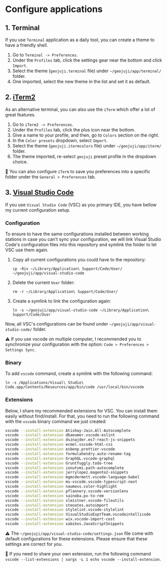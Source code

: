 # Configure applications

## 1. Terminal

If you use `Terminal` application as a daily tool, you can create a theme to have a friendly shell.

1. Go to `Terminal -> Preferences`.
1. Under the `Profiles` tab, click the settings gear near the bottom and click `Import`.
1. Select the theme (`geojuji.terminal` file) under `~/geojuji/app/terminal/` folder.
1. One imported, select the new theme in the list and set it as default.

## 2. [iTerm2](http://www.iterm2.com/index.html)

As an alternative terminal, you can also use the `iTerm` which offer a lot of great features.

1. Go to `iTerm2 -> Preferences`.
1. Under the `Profiles` tab, click the plus icon near the bottom.
1. Give a name to your profile, and then, go to `Colors` section on the right.
1. In the `Color presets` dropdown, select `Import`.
1. Select the theme (`geojuji.itermcolors` file) under `~/geojuji/app/iterm/` folder.
1. The theme imported, re-select `geojuji` preset profile in the dropdown choice.

:memo: You can also configure `iTerm` to save you preferences into a specific folder under the `General > Preferences` tab.

## 3. [Visual Studio Code](https://code.visualstudio.com/)

If you use `Visual Studio Code` (VSC) as you primary IDE, you have bellow my current configuration setup.

### Configuration

To ensure to have the same configurations installed between working stations in case you can't sync your configuration, we will link Visual Studio Code's configuration files into this repository and symlink the folder to let VSC use them again.

1. Copy all current configurations you could have to the repository:

    ```
    cp -Riv ~/Library/Application\ Support/Code/User/ ~/geojuji/app/visual-studio-code
    ```

1. Delete the current `User` folder:

    ```
    rm -r ~/Library/Application\ Support/Code/User/
    ```

1. Create a symlink to link the configuration again:

    ```
    ln -s ~/geojuji/app/visual-studio-code ~/Library/Application\ Support/Code/User
    ```

Now, all VSC's configurations can be found under `~/geojuji/app/visual-studio-code/` folder.

:warning: If you use vscode on multiple computer, I recommended you to synchronize your configuration with the option: `Code > Preferences > Settings Sync`.

### Binary

To add `vscode` command, create a symlink with the following command:

```
ln -s /Applications/Visual\ Studio\ Code.app/Contents/Resources/app/bin/code /usr/local/bin/vscode
```

### Extensions

Below, I share my recommended extensions for VSC. You can install them easily without find/install. For that, you need to run the following command with the `vscode` binary command we just created:

```bash
vscode --install-extension Atishay-Jain.All-Autocomplete
vscode --install-extension dbaeumer.vscode-eslint
vscode --install-extension dsznajder.es7-react-js-snippets
vscode --install-extension ecmel.vscode-html-css
vscode --install-extension esbenp.prettier-vscode
vscode --install-extension formulahendry.auto-rename-tag
vscode --install-extension GraphQL.vscode-graphql
vscode --install-extension Gruntfuggly.todo-tree
vscode --install-extension ionutvmi.path-autocomplete
vscode --install-extension jerrylopez.magento2-snippets
vscode --install-extension mgmcdermott.vscode-language-babel
vscode --install-extension ms-vscode.vscode-typescript-next
vscode --install-extension naumovs.color-highlight
vscode --install-extension pflannery.vscode-versionlens
vscode --install-extension sainoba.px-to-rem
vscode --install-extension sleistner.vscode-fileutils
vscode --install-extension steoates.autoimport
vscode --install-extension stylelint.vscode-stylelint
vscode --install-extension VisualStudioExptTeam.vscodeintellicode
vscode --install-extension wix.vscode-import-cost
vscode --install-extension xabikos.JavaScriptSnippets
```

:warning: The `~/geojuji/app/visual-studio-code/settings.json` file come with default configurations for these extensions. Please ensure that these settings are correct for you.

:memo: If you need to share your own extension, run the following command `vscode --list-extensions | xargs -L 1 echo vscode --install-extension`.
